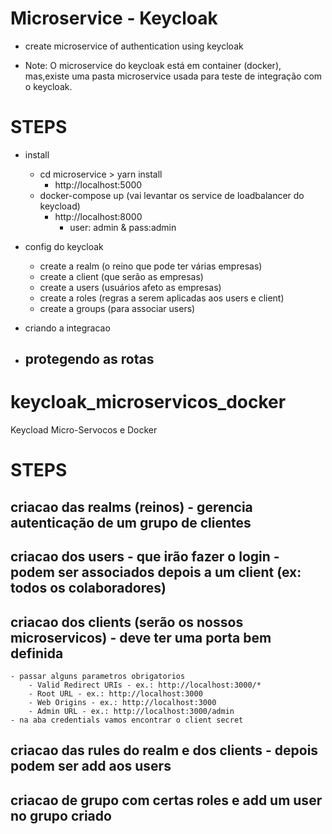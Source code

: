 # Microservice -  Keycloak

- create microservice of authentication using keycloak

- Note: O microservice do keycloak está em container (docker), mas,existe uma pasta
microservice usada para teste de integração com o keycloak.

# STEPS

- install
    - cd microservice > yarn install
        - http://localhost:5000
    - docker-compose up (vai levantar os service de loadbalancer do keycload)
        - http://localhost:8000
            - user: admin & pass:admin
        

- config do keycloak
    - create a realm (o reino que pode ter várias empresas)
    - create a client (que serão as empresas)
    - create a users (usuários afeto as empresas)
    - create a roles (regras a serem aplicadas aos users e client)
    - create a groups (para associar users)


- criando a integracao 
   
- protegendo as rotas
    -


# keycloak_microservicos_docker
Keycload Micro-Servocos e Docker
# STEPS

## criacao das realms (reinos) - gerencia autenticação de um grupo de clientes
## criacao dos users - que irão  fazer o login - podem ser associados depois a um client (ex: todos os colaboradores)
## criacao dos clients (serão os nossos microservicos) - deve ter uma porta bem definida
    - passar alguns parametros obrigatorios 
        - Valid Redirect URIs - ex.: http://localhost:3000/*
        - Root URL - ex.: http://localhost:3000
        - Web Origins - ex.: http://localhost:3000
        - Admin URL - ex.: http://localhost:3000/admin
    - na aba credentials vamos encontrar o client secret

## criacao das rules do realm e dos clients - depois podem ser add aos users

## criacao de grupo com certas roles e add um user no grupo criado
